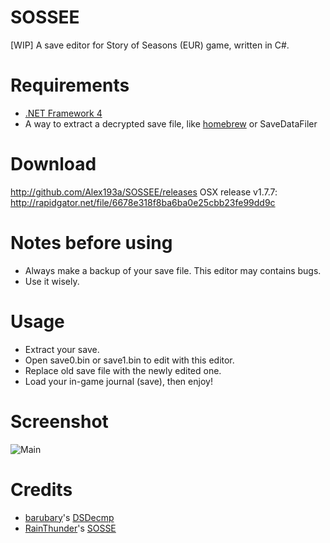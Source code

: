 # SOSSEE
[WIP] A save editor for Story of Seasons (EUR) game, written in C#.

Requirements
===============
* [.NET Framework 4](http://www.microsoft.com/en-US/download/details.aspx?id=17718)
* A way to extract a decrypted save file, like [homebrew](http://smealum.github.io/3ds/)
or SaveDataFiler

Download
==========
http://github.com/Alex193a/SOSSEE/releases
OSX release v1.7.7: http://rapidgator.net/file/6678e318f8ba6ba0e25cbb23fe99dd9c

Notes before using
==================
* Always make a backup of your save file. This editor may contains bugs.
* Use it wisely.

Usage
=====
* Extract your save.
* Open save0.bin or save1.bin to edit with this editor.
* Replace old save file with the newly edited one.
* Load your in-game journal (save), then enjoy!

Screenshot
==========
![Main](http://i.imgur.com/APZ82ak.png)

Credits
=======
* [barubary](https://github.com/Barubary)'s [DSDecmp](https://github.com/Barubary/dsdecmp)
* [RainThunder](https://github.com/RainThunder)'s [SOSSE](https://github.com/RainThunder/SOSSE)
